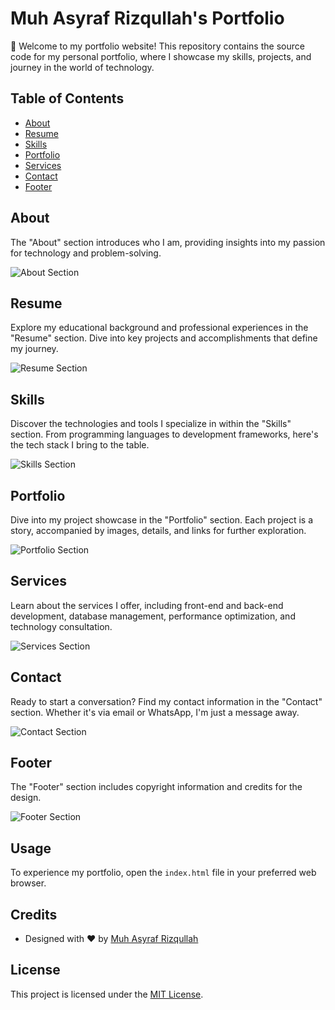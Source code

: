 # Muh Asyraf Rizqullah's Portfolio

🚀 Welcome to my portfolio website! This repository contains the source code for my personal portfolio, where I showcase my skills, projects, and journey in the world of technology.

## Table of Contents

- [About](#about)
- [Resume](#resume)
- [Skills](#skills)
- [Portfolio](#portfolio)
- [Services](#services)
- [Contact](#contact)
- [Footer](#footer)

## About

The "About" section introduces who I am, providing insights into my passion for technology and problem-solving.

![About Section](assets/img/portofolio/Asyraf2.jpg)

## Resume

Explore my educational background and professional experiences in the "Resume" section. Dive into key projects and accomplishments that define my journey.

![Resume Section](images/resume.png)

## Skills

Discover the technologies and tools I specialize in within the "Skills" section. From programming languages to development frameworks, here's the tech stack I bring to the table.

![Skills Section](images/skills.png)

## Portfolio

Dive into my project showcase in the "Portfolio" section. Each project is a story, accompanied by images, details, and links for further exploration.

![Portfolio Section](images/portfolio.png)

## Services

Learn about the services I offer, including front-end and back-end development, database management, performance optimization, and technology consultation.

![Services Section](images/services.png)

## Contact

Ready to start a conversation? Find my contact information in the "Contact" section. Whether it's via email or WhatsApp, I'm just a message away.

![Contact Section](images/contact.png)

## Footer

The "Footer" section includes copyright information and credits for the design.

![Footer Section](images/footer.png)

## Usage

To experience my portfolio, open the `index.html` file in your preferred web browser.

## Credits

- Designed with ❤️ by [Muh Asyraf Rizqullah](https://api.whatsapp.com/send?phone=6282296420613)

## License

This project is licensed under the [MIT License](LICENSE).
